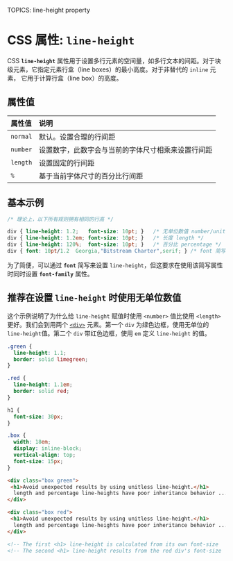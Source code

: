 TOPICS: line-height property

# CSS 属性: `line-height`

CSS **`line-height`** 属性用于设置多行元素的空间量，如多行文本的间距。对于块级元素，它指定元素行盒（line boxes）的最小高度。对于非替代的 `inline` 元素，
它用于计算行盒（line box）的高度。

## 属性值

| 属性值 | 说明 |
| :--- | :--- |
| `normal` | 默认。设置合理的行间距 |
| `number` | 设置数字，此数字会与当前的字体尺寸相乘来设置行间距 |
| `length` | 设置固定的行间距 |
| `%` | 基于当前字体尺寸的百分比行间距 |

## 基本示例

```css
/* 理论上，以下所有规则拥有相同的行高 */

div { line-height: 1.2;   font-size: 10pt; }   /* 无单位数值 number/unitless */
div { line-height: 1.2em; font-size: 10pt; }   /* 长度 length */
div { line-height: 120%;  font-size: 10pt; }   /* 百分比 percentage */
div { font: 10pt/1.2  Georgia,"Bitstream Charter",serif; } /* font 简写属性 font shorthand */
```

为了简便，可以通过 **`font`** 简写来设置 `line-height`，但这要求在使用该简写属性时同时设置 **`font-family`** 属性。

## 推荐在设置 `line-height` 时使用无单位数值

这个示例说明了为什么给 `line-height` 赋值时使用 `<number>` 值比使用 `<length>` 更好。我们会到用两个 [`<div>`](/zh-hans/webfrontend/<div>)
元素。第一个 `div` 为绿色边框，使用无单位的 `line-height`值。第二个 `div` 带红色边框，使用 `em` 定义 `line-height` 的值。

```css
.green {
  line-height: 1.1;
  border: solid limegreen;
}

.red {
  line-height: 1.1em;
  border: solid red;
}

h1 {
  font-size: 30px;
}

.box {
  width: 18em;
  display: inline-block;
  vertical-align: top;
  font-size: 15px;
}
```

```html
<div class="box green">
 <h1>Avoid unexpected results by using unitless line-height.</h1>
  length and percentage line-heights have poor inheritance behavior ...
</div>

<div class="box red">
 <h1>Avoid unexpected results by using unitless line-height.</h1>
  length and percentage line-heights have poor inheritance behavior ...
</div>

<!-- The first <h1> line-height is calculated from its own font-size   (30px × 1.1) = 33px  -->
<!-- The second <h1> line-height results from the red div's font-size  (15px × 1.1) = 16.5px,  probably not what you want -->
```
